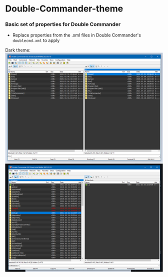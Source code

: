 # Double-Commander-theme

### Basic set of properties for Double Commander
* Replace properties from the .xml files in Double Commander's `doublecmd.xml` to apply

Dark theme:
![img.png](img.png)
![img_1.png](img_1.png)
